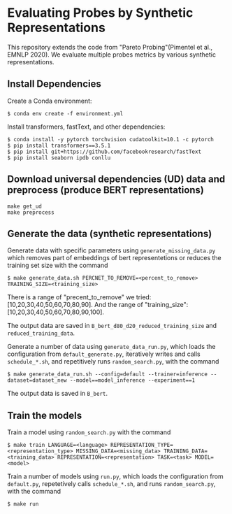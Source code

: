 # Evaluating Probes by Synthetic Representations

This repository extends the code from "Pareto Probing"(Pimentel et al., EMNLP 2020). We evaluate multiple probes metrics by various synthetic representations.

## Install Dependencies
Create a Conda environment:
```
$ conda env create -f environment.yml
```

Install transformers, fastText, and other dependencies:
```
$ conda install -y pytorch torchvision cudatoolkit=10.1 -c pytorch
$ pip install transformers==3.5.1
$ pip install git+https://github.com/facebookresearch/fastText
$ pip install seaborn ipdb conllu

```

## Download universal dependencies (UD) data and preprocess (produce BERT representations)

```
make get_ud
make preprocess
```

## Generate the data (synthetic representations)

Generate data with specific parameters using `generate_missing_data.py` which removes part of embeddings of bert representetions or reduces the training set size with the command
```
$ make generate_data.sh PERCNET_TO_REMOVE=<percent_to_remove> TRAINING_SIZE=<training_size>
```
There is a range of "precent_to_remove" we tried: [10,20,30,40,50,60,70,80,90].
And the range of "training_size": [10,20,30,40,50,60,70,80,90,100].

The output data are saved in `B_bert_d80_d20_reduced_training_size` and `reduced_training_data`.


Generate a number of data using `generate_data_run.py`, which loads the configuration from `default_generate.py`, iteratively writes and calls `schedule_*.sh`, and repetitively runs `random_search.py`, with the command
```
$ make generate_data_run.sh --config=default --trainer=inference --dataset=dataset_new --model==model_inference --experiment==1
```
The output data is saved in `B_bert`.


## Train the models

Train a model using  `random_search.py` with the command
```
$ make train LANGUAGE=<language> REPRESENTATION_TYPE=<representation_type> MISSING_DATA=<missing_data> TRAINING_DATA=<training_data> REPRESENTATION=<representation> TASK=<task> MODEL=<model> 
```

Train a number of models using `run.py`, which loads the configuration from `default.py`, repetetively calls `schedule_*.sh`, and runs `random_search.py`, with the command
```
$ make run
```

